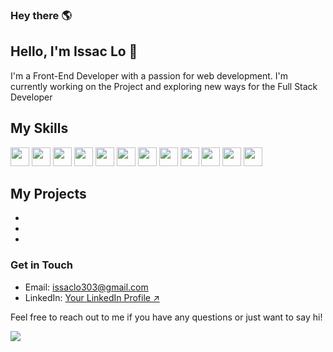 

<h3> Hey there 🌎</h3>

## Hello, I'm Issac Lo 👋

I'm a Front-End Developer with a passion for web development. 
  I'm currently working on the Project and exploring new ways for the Full Stack Developer

<!-- ### About Me

- 🔭 I’m currently working on [Current Project/Job]
- 🌱 I’m currently learning [Topic/Technology]
- 👯 I’m looking to collaborate on [Type of Project]
- 💬 Ask me about [Your Expertise/Skills]
- 📫 How to reach me: [Your Email/Website/Social Media Links]
- 😄 Pronouns: [Your Pronouns] -->

## My Skills
<div> 
 <img src="https://cdn.jsdelivr.net/gh/devicons/devicon/icons/react/react-original.svg" with="30" height='30'/>
  <img src="https://cdn.jsdelivr.net/gh/devicons/devicon/icons/javascript/javascript-original.svg" with="30" height='30'/>
<img src="https://cdn.jsdelivr.net/gh/devicons/devicon/icons/typescript/typescript-original.svg" with="30" height='30'/>
  <img src="https://cdn.jsdelivr.net/gh/devicons/devicon/icons/nextjs/nextjs-original.svg" with="30" height='30'/>
<img src="https://cdn.jsdelivr.net/gh/devicons/devicon/icons/html5/html5-original-wordmark.svg" with="30" height='30'/>
<img src="https://cdn.jsdelivr.net/gh/devicons/devicon/icons/css3/css3-original-wordmark.svg" with="30" height='30'/>
<img src="https://cdn.jsdelivr.net/gh/devicons/devicon/icons/nodejs/nodejs-original-wordmark.svg" with="30" height='30'/>
 <img src="https://cdn.jsdelivr.net/gh/devicons/devicon/icons/express/express-original-wordmark.svg" with="30" height='30'/>
  <img src="https://cdn.jsdelivr.net/gh/devicons/devicon/icons/mongodb/mongodb-original-wordmark.svg" with="30" height='30'/>  
<img src="https://cdn.jsdelivr.net/gh/devicons/devicon/icons/figma/figma-original.svg" with="30" height='30'/>
<img src="https://cdn.jsdelivr.net/gh/devicons/devicon/icons/xd/xd-plain.svg" with="30" height='30'/>
<img src="https://cdn.jsdelivr.net/gh/devicons/devicon/icons/xcode/xcode-original.svg" with="30" height='30'/>
  
          
</div>


## My Projects

- [Project 1]: [Description]
- [Project 2]: [Description]
- [Project 3]: [Description]

<!-- ### Fun Fact

[Fun Fact about yourself] -->

### Get in Touch

- Email: issaclo303@gmail.com
- LinkedIn: [Your LinkedIn Profile ↗](https://www.linkedin.com/in/your-linkedin-profile/)

Feel free to reach out to me if you have any questions or just want to say hi!

![](https://komarev.com/ghpvc/?username=IssacLo&color=brightgreen)

<!--
**IssacLo/IssacLo** is a ✨ _special_ ✨ repository because its `README.md` (this file) appears on your GitHub profile.

Here are some ideas to get you started:

- 🔭 I’m currently working on ...
- 🌱 I’m currently learning ...
- 👯 I’m looking to collaborate on ...
- 🤔 I’m looking for help with ...
- 💬 Ask me about ...
- 📫 How to reach me: ...
- 😄 Pronouns: ...
- ⚡ Fun fact: ...
-->
